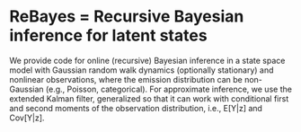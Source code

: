 # ReBayes = Recursive Bayesian inference for latent states

We provide code for online (recursive) Bayesian inference in a state space model
with Gaussian random walk dynamics (optionally stationary)
and nonlinear observations, where the emission distribution can be non-Gaussian (e.g., Poisson, categorical).
For approximate inference, we use the extended Kalman filter, generalized so that
it can work with conditional first and second moments of the observation distribution,
i.e., E[Y|z] and Cov[Y|z].

